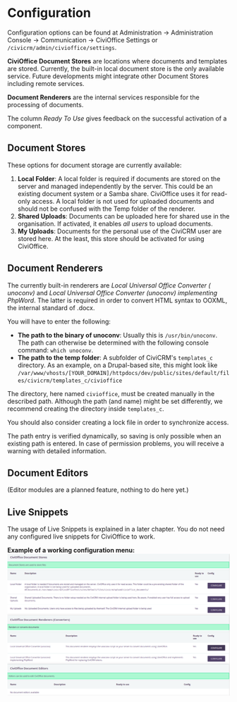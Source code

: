 # Configuration

Configuration options can be found at Administration → Administration Console
→ Communication → CiviOffice Settings or `/civicrm/admin/civioffice/settings`.

**CiviOffice Document Stores** are locations where documents and templates are
stored. Currently, the built-in local document store is the only available
service. Future developments might integrate other Document Stores including
remote services.

**Document Renderers** are the internal services responsible for the processing
of documents.

The column *Ready To Use* gives feedback on the successful activation of a
component.

## Document Stores

These options for document storage are currently available:

1. **Local Folder**: A local folder is required if documents are stored on the
   server and managed independently by the server. This could be an existing
   document system or a Samba share. CiviOffice uses it for read-only access. A
   local folder is not used for uploaded documents and should not be confused
   with the Temp folder of the renderer.
2. **Shared Uploads**: Documents can be uploaded here for shared use in the
   organisation. If activated, it enables *all users* to upload documents.
3. **My Uploads**: Documents for the personal use of the CiviCRM user are stored
   here. At the least, this store should be activated for using CiviOffice.

## Document Renderers

The currently built-in renderers are *Local Universal Office Converter (
unoconv)* and *Local Universal Office Converter (unoconv) implementing PhpWord*.
The latter is required in order to convert HTML syntax to OOXML, the internal
standard of .docx.

You will have to enter the following:

- **The path to the binary of unoconv**: Usually this is `/usr/bin/unoconv`.
  The path can otherwise be determined with the following console
  command: ``which unoconv``.
- **The path to the temp folder**: A subfolder of
  CiviCRM's `templates_c` directory. As an example, on a Drupal-based site,
  this might look
  like `/var/www/vhosts/[YOUR_DOMAIN]/httpdocs/dev/public/sites/default/files/civicrm/templates_c/civioffice`

The directory, here named ``civioffice``, must be created manually in the
described path. Although the path (and name) might be set differently, we
recommend creating the directory inside `templates_c`.

You should also consider creating a lock file in order to synchronize access.

The path entry is verified dynamically, so saving is only possible when an
existing path is entered. In case of permission problems, you will receive a
warning with detailed information.

## Document Editors

(Editor modules are a planned feature, nothing to do here yet.)

## Live Snippets

The usage of Live Snippets is explained in a later chapter. You do not
need any configured live snippets for CiviOffice to work.

**Example of a working configuration menu:**
![CiviOffice configuration menu](img/civioffice-configuration.png "CiviOffice configuration menu")
